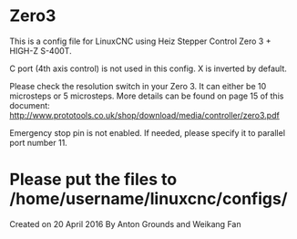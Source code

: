 # Zero3

This is a config file for LinuxCNC using Heiz Stepper Control Zero 3 + HIGH-Z S-400T.

C port (4th axis control) is not used in this config.
X is inverted by default.

Please check the resolution switch in your Zero 3. It can either be 10 microsteps or 5 microsteps. More details can be found on page 15 of this document: http://www.prototools.co.uk/shop/download/media/controller/zero3.pdf

Emergency stop pin is not enabled. If needed, please specify it to parallel port number 11.


Please put the files to /home/username/linuxcnc/configs/
====


Created on 20 April 2016
By Anton Grounds and Weikang Fan
